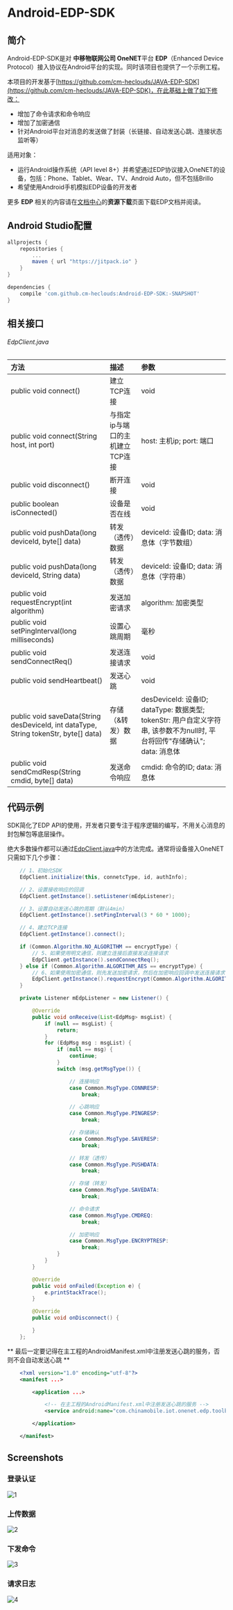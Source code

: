 # Android-EDP-SDK

## 简介

Android-EDP-SDK是对 **中移物联网公司 OneNET**平台 **EDP**（Enhanced Device Protocol）接入协议在Android平台的实现。同时该项目也提供了一个示例工程。

本项目的开发基于[https://github.com/cm-heclouds/JAVA-EDP-SDK](https://github.com/cm-heclouds/JAVA-EDP-SDK)，在此基础上做了如下修改：

- 增加了命令请求和命令响应
- 增加了加密通信
- 针对Android平台对消息的发送做了封装（长链接、自动发送心跳、连接状态监听等）

适用对象：

- 运行Android操作系统（API level 8+）并希望通过EDP协议接入OneNET的设备，包括：Phone、Tablet、Wear、TV、Android Auto，但不包括Brillo
- 希望使用Android手机模拟EDP设备的开发者

更多 **EDP** 相关的内容请在[文档中心](http://open.iot.10086.cn/apidoc)的**资源下载**页面下载EDP文档并阅读。

## Android Studio配置
```groovy
allprojects {
	repositories {
		...
		maven { url "https://jitpack.io" }
	}
}
```
```groovy
dependencies {
    compile 'com.github.cm-heclouds:Android-EDP-SDK:-SNAPSHOT'
}
```

## 相关接口

###### EdpClient.java

|方法                                           |描述                     |参数|
|:---------------------------------------------|:------------------------|:---|
|public void connect()                         |建立TCP连接               |void|
|public void connect(String host, int port)|与指定ip与端口的主机建立TCP连接|host: 主机ip; port: 端口|
|public void disconnect()                      |断开连接                  |void|
|public boolean isConnected()|设备是否在线|void|
|public void pushData(long deviceId, byte[] data)|转发（透传）数据          |deviceId: 设备ID; data: 消息体（字节数组）|
|public void pushData(long deviceId, String data)|转发（透传）数据          |deviceId: 设备ID; data: 消息体（字符串）|
|public void requestEncrypt(int algorithm)|发送加密请求|algorithm: 加密类型|
|public void setPingInterval(long milliseconds)|设置心跳周期               |毫秒  |
|public void sendConnectReq()                  |发送连接请求               |void|
|public void sendHeartbeat()                   |发送心跳                  |void|
|public void saveData(String desDeviceId, int dataType, String tokenStr, byte[] data)|存储（&转发）数据|desDeviceId: 设备ID; dataType: 数据类型; tokenStr: 用户自定义字符串, 该参数不为null时, 平台将回传"存储确认"; data: 消息体|
|public void sendCmdResp(String cmdid, byte[] data)|发送命令响应|cmdid: 命令的ID; data: 消息体|

## 代码示例

SDK简化了EDP API的使用，开发者只要专注于程序逻辑的编写，不用关心消息的封包解包等底层操作。

绝大多数操作都可以通过[EdpClient.java](Android-EDP-sdk/src/com/chinamobile/iot/onenet/edp/toolbox/EdpClient.java)中的方法完成。通常将设备接入OneNET只需如下几个步骤：

```java
    // 1、初始化SDK
    EdpClient.initialize(this, connetcType, id, authInfo);

    // 2、设置接收响应的回调
    EdpClient.getInstance().setListener(mEdpListener);

    // 3、设置自动发送心跳的周期（默认4min）
    EdpClient.getInstance().setPingInterval(3 * 60 * 1000);

    // 4、建立TCP连接
    EdpClient.getInstance().connect();

    if (Common.Algorithm.NO_ALGORITHM == encryptType) {
        // 5、如果使用明文通信，则建立连接后直接发送连接请求
        EdpClient.getInstance().sendConnectReq();
    } else if (Common.Algorithm.ALGORITHM_AES == encryptType) {
        // 6、如果使用加密通信，则先发送加密请求，然后在加密响应回调中发送连接请求
        EdpClient.getInstance().requestEncrypt(Common.Algorithm.ALGORITHM_AES);
    }
```

```java
    private Listener mEdpListener = new Listener() {

        @Override
        public void onReceive(List<EdpMsg> msgList) {
            if (null == msgList) {
                return;
            }
            for (EdpMsg msg : msgList) {
                if (null == msg) {
                    continue;
                }
                switch (msg.getMsgType()) {

                    // 连接响应
                    case Common.MsgType.CONNRESP:
                        break;

                    // 心跳响应
                    case Common.MsgType.PINGRESP:
                        break;

                    // 存储确认
                    case Common.MsgType.SAVERESP:
                        break;

                    // 转发（透传）
                    case Common.MsgType.PUSHDATA:
                        break;

                    // 存储（转发）
                    case Common.MsgType.SAVEDATA:
                        break;

                    // 命令请求
                    case Common.MsgType.CMDREQ:
                        break;

                    // 加密响应
                    case Common.MsgType.ENCRYPTRESP:
                        break;
                }
            }
        }

        @Override
        public void onFailed(Exception e) {
            e.printStackTrace();
        }

        @Override
        public void onDisconnect() {

        }
    };
```

** 最后一定要记得在主工程的AndroidManifest.xml中注册发送心跳的服务，否则不会自动发送心跳 **

```xml
    <?xml version="1.0" encoding="utf-8"?>
    <manifest ...>

        <application ...>

            <!-- 在主工程的AndroidManifest.xml中注册发送心跳的服务 -->
            <service android:name="com.chinamobile.iot.onenet.edp.toolbox.EdpService"/>

        </application>

    </manifest>
```

## Screenshots

### 登录认证
![1](screenshots/1.png)

### 上传数据
![2](screenshots/2.png)


### 下发命令
![3](screenshots/3.png)


### 请求日志
![4](screenshots/4.png)
